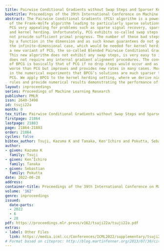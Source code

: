 ```yaml
---
title: Pairwise Conditional Gradients without Swap Steps and Sparser Kernel Herding
booktitle: Proceedings of the 39th International Conference on Machine Learning
abstract: The Pairwise Conditional Gradients (PCG) algorithm is a powerful extension
  of the Frank-Wolfe algorithm leading to particularly sparse solutions, which makes
  PCG very appealing for problems such as sparse signal recovery, sparse regression,
  and kernel herding. Unfortunately, PCG exhibits so-called swap steps that might
  not provide sufficient primal progress. The number of these bad steps is bounded
  by a function in the dimension and as such known guarantees do not generalize to
  the infinite-dimensional case, which would be needed for kernel herding. We propose
  a new variant of PCG, the so-called Blended Pairwise Conditional Gradients (BPCG).
  This new algorithm does not exhibit any swap steps, is very easy to implement, and
  does not require any internal gradient alignment procedures. The convergence rate
  of BPCG is basically that of PCG if no drop steps would occur and as such is no
  worse than PCG but improves and provides new rates in many cases. Moreover, we observe
  in the numerical experiments that BPCG’s solutions are much sparser than those of
  PCG. We apply BPCG to the kernel herding setting, where we derive nice quadrature
  rules and provide numerical results demonstrating the performance of our method.
layout: inproceedings
series: Proceedings of Machine Learning Research
publisher: PMLR
issn: 2640-3498
id: tsuji22a
month: 0
tex_title: Pairwise Conditional Gradients without Swap Steps and Sparser Kernel Herding
firstpage: 21864
lastpage: 21883
page: 21864-21883
order: 21864
cycles: false
bibtex_author: Tsuji, Kazuma K and Tanaka, Ken'Ichiro and Pokutta, Sebastian
author:
- given: Kazuma K
  family: Tsuji
- given: Ken’Ichiro
  family: Tanaka
- given: Sebastian
  family: Pokutta
date: 2022-06-28
address:
container-title: Proceedings of the 39th International Conference on Machine Learning
volume: '162'
genre: inproceedings
issued:
  date-parts:
  - 2022
  - 6
  - 28
pdf: https://proceedings.mlr.press/v162/tsuji22a/tsuji22a.pdf
extras:
- label: Other Files
  link: https://media.icml.cc/Conferences/ICML2022/supplementary/tsuji22a-supp.zip
# Format based on citeproc: http://blog.martinfenner.org/2013/07/30/citeproc-yaml-for-bibliographies/
---
```


